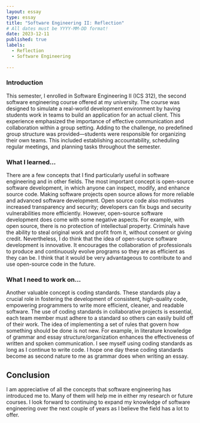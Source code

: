 ```yaml
---
layout: essay
type: essay
title: "Software Engineering II: Reflection"
# All dates must be YYYY-MM-DD format!
date: 2023-12-11
published: true
labels:
  - Reflection
  - Software Engineering
  
---
```

### Introduction
This semester, I enrolled in Software Engineering II (ICS 312), the second software engineering course offered at my university. The course was designed to simulate a real-world development environment by having students work in teams to build an application for an actual client. This experience emphasized the importance of effective communication and collaboration within a group setting. Adding to the challenge, no predefined group structure was provided—students were responsible for organizing their own teams. This included establishing accountability, scheduling regular meetings, and planning tasks throughout the semester.

### What I learned...

There are a few concepts that I find particularly useful in software engineering and in other fields. The most important concept is open-source software development, in which anyone can inspect, modify, and enhance source code. Making software projects open source allows for more reliable and advanced software development. Open source code also motivates increased transparency and security; developers can fix bugs and security vulnerabilities more efficiently. However, open-source software development does come with some negative aspects. For example, with open source, there is no protection of intellectual property. Criminals have the ability to steal original work and profit from it, without consent or giving credit. Nevertheless, I do think that the idea of open-source software development is innovative. It encourages the collaboration of professionals to produce and continuously evolve programs so they are as efficient as they can be. I think that it would be very advantageous to contribute to and use open-source code in the future.

### What I need to work on...

Another valuable concept is coding standards. These standards play a crucial role in fostering the development of consistent, high-quality code, empowering programmers to write more efficient, cleaner, and readable software. The use of coding standards in collaborative projects is essential, each team member must adhere to a standard so others can easily build off of their work. The idea of implementing a set of rules that govern how something should be done is not new. For example, in literature knowledge of grammar and essay structure/organization enhances the effectiveness of written and spoken communication. I see myself using coding standards as long as I continue to write code. I hope one day these coding standards become as second nature to me as grammar does when writing an essay.



## Conclusion
I am appreciative of all the concepts that software engineering has introduced me to. Many of them will help me in either my research or future courses. I look forward to continuing to expand my knowledge of software engineering over the next couple of years as I believe the field has a lot to offer. 
